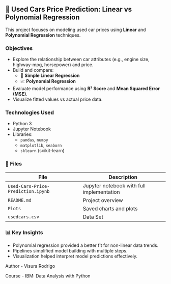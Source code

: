 ## 🚗 Used Cars Price Prediction: Linear vs Polynomial Regression

This project focuses on modeling used car prices using **Linear** and **Polynomial Regression** techniques.

### Objectives

- Explore the relationship between car attributes (e.g., engine size, highway-mpg, horsepower) and price.
- Build and compare:
  - 📐 **Simple Linear Regression**
  - 📈 **Polynomial Regression**
- Evaluate model performance using **R² Score** and **Mean Squared Error (MSE)**.
- Visualize fitted values vs actual price data.

### Technologies Used

- Python 3 
- Jupyter Notebook 
- Libraries:
  - `pandas`, `numpy`
  - `matplotlib`, `seaborn`
  - `sklearn` (scikit-learn)

### 📂 Files

| File | Description |
|------|-------------|
| `Used-Cars-Price-Prediction.ipynb` | Jupyter notebook with full implementation |
| `README.md` | Project overview |
| `Plots` | Saved charts and plots |
| `usedcars.csv` | Data Set |

### 📊 Key Insights

- Polynomial regression provided a better fit for non-linear data trends.
- Pipelines simplified model building with multiple steps.
- Visualization helped interpret model predictions effectively.

Author - Visura Rodrigo

Course - IBM: Data Analysis with Python
